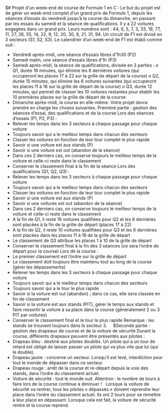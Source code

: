 $# Projet d'un week-end de course de Formule 1 en C :
Le but du projet est de gérer un week-end complet d’un grand prix de Formule 1, depuis les séances d’essais du vendredi jusqu’à la course du dimanche, en passant par les essais du samedi et la séance de qualifications. 
Il y a 22 voitures engagées dans un grand prix. 
Leurs numéros sont : 44, 6, 5, 7, 3, 33, 19, 77, 11, 27, 26, 55, 14, 22, 9, 12, 20, 30, 8, 21, 31, 94. 
Un circuit de F1 est divisé en 3 secteurs (S1, S2, S3). 
Le calendrier d’un week-end de F1 est établi comme suit : 
* Vendredi après-midi, une séance d’essais libres d’1h30 (P2) 
* Samedi matin, une séance d’essais libres d’1h (P3) 
* Samedi après-midi, la séance de qualifications, divisée en 3 parties : 
o Q1, durée 18 minutes, qui élimine les 6 dernières voitures (qui occuperont les places 17 à 22 sur la grille de départ de la course) 
o Q2, durée 15 minutes, qui élimine les 6 voitures suivantes (qui occuperont les places 11 à 16 sur la grille de départ de la course) 
o Q3, durée 12 minutes, qui permet de classer les 10 voitures restantes pour établir les 10 premières places sur la grille de départ de la course 
* Dimanche après-midi, la course en elle-même. 
Votre projet devra prendre en charge les choses suivantes. 
Première partie : gestion des séances d’essai, des qualifications et de la course 
Lors des séances d’essais (P1, P2, P3) : 
* Relever les temps dans les 3 secteurs à chaque passage pour chaque voiture 
* Toujours savoir qui a le meilleur temps dans chacun des secteurs 
* Classer les voitures en fonction de leur tour complet le plus rapide 
* Savoir si une voiture est aux stands (P) 
* Savoir si une voiture est out (abandon de la séance) 
* Dans ces 2 derniers cas, on conserve toujours le meilleur temps de la voiture et celle-ci reste dans le classement 
* Conserver le classement final à la fin de la séance 
Lors des qualifications (Q1, Q2, Q3) : 
* Relever les temps dans les 3 secteurs à chaque passage pour chaque voiture 
* Toujours savoir qui a le meilleur temps dans chacun des secteurs 
* Classer les voitures en fonction de leur tour complet le plus rapide 
* Savoir si une voiture est aux stands (P) 
* Savoir si une voitures est out (abandon de la séance) 
* Dans ces 2 derniers cas, on conserve toujours le meilleur temps de la voiture et celle-ci reste dans le classement 
* A la fin de Q1, il reste 16 voitures qualifiées pour Q2 et les 6 dernières sont placées à la fin de la grille de départ (places 17 à 22) 
* A la fin de Q2, il reste 10 voitures qualifiées pour Q3 et les 6 dernières sont placées dans les places 11 à 16 de la grille de départ 
* Le classement de Q3 attribue les places 1 à 10 de la grille de départ 
* Conserver le classement final à la fin des 3 séances (ce sera l’ordre de départ pour la course) 
Lors de la course : 
* Le premier classement est l’ordre sur la grille de départ 
* Le classement doit toujours être maintenu tout au long de la course (gérer les dépassements) 
* Relever les temps dans les 3 secteurs à chaque passage pour chaque voiture 
* Toujours savoir qui a le meilleur temps dans chacun des secteurs 
* Toujours savoir qui a le tour le plus rapide 
* Savoir si la voiture est out (abandon) ; dans ce cas, elle sera classée en fin de classement 
* Savoir si la voiture est aux stands (PIT), gérer le temps aux stands et faire ressortir la voiture à sa place dans la course (généralement 2 ou 3 PIT par voitures) 
* Conserver le classement final et le tour le plus rapide 
Remarque : les stands se trouvent toujours dans le secteur 3. 
 
  
$Seconde partie : gestion des drapeaux de course et de la voiture de sécurité 
Durant la course, différents drapeaux peuvent être présentés aux pilotes : 
* Drapeau bleu : destiné aux pilotes doublés. Un pilote qui a un tour de retard est obligé de laisser passer un pilote qui va plus vite que lui (qui le double). 
 
* Drapeau jaune : concerne un secteur. Lorsqu’il est levé, interdiction pour tout le monde de dépasser dans ce secteur. 
 
 
* Drapeau rouge : arrêt de la course et re-départ depuis la voie des stands, dans l’ordre du classement actuel. 
 
* Voiture de sécurité : tout le monde suit. Attention : le nombre de tours à faire lors de la course continue à diminuer ! 
 
Lorsque la voiture de sécurité va rentrer, tous les pilotes « dépassés » doivent reprendre leur place dans l’ordre du classement actuel. Ils ont 2 tours pour se remettre à leur place en dépassant. 
Lorsque cela est fait, la voiture de sécurité rentre et la course reprend. 
